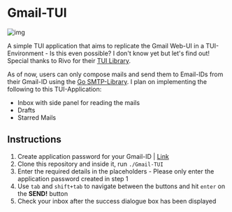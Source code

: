 # Gmail-TUI

![img](https://i.imgur.com/Cm7haWl.gif)

A simple TUI application that aims to replicate the Gmail Web-UI in a TUI-Environment - Is this even possible? I don't know yet but let's find out! Special thanks to Rivo for their [TUI Library](https://github.com/rivo/tview/tree/master).

As of now, users can only compose mails and send them to Email-IDs from their Gmail-ID using the [Go SMTP-Library](https://www.geeksforgeeks.org/sending-email-using-smtp-in-golang/). I plan on implementing the following to this TUI-Application:
- Inbox with side panel for reading the mails
- Drafts
- Starred Mails

## Instructions
1. Create application password for your Gmail-ID | [Link](https://support.google.com/accounts/answer/185833?hl=en)
2. Clone this repository and inside it, run `./Gmail-TUI`
3. Enter the required details in the placeholders - Please only enter the application password created in step 1
4. Use `tab` and `shift+tab` to navigate between the buttons and hit `enter` on the **SEND!** button
5. Check your inbox after the success dialogue box has been displayed 
